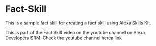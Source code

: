 # Fact-Skill
This is a sample fact skill for creating a fact skill using Alexa Skills Kit.

This is part of the Fact Skill video on the youtube channel on Alexa Developers SRM. Check the youtube channel here[a link](https://www.youtube.com/channel/UCHRZ9VqG4hBiKk5JpN1Fvsg)
